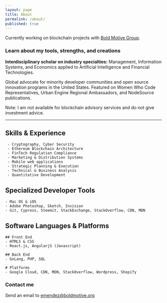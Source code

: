 ```yaml
---
layout: page
title: About
permalink: /about/
published: true
---
```


Currently working on blockchain projects with [Bold Motive Group](https://www.github.com/boldmotive).

### Learn about my tools, strengths, and creations
**Interdisciplinary scholar on industry specialties:**  Management, Information Systems, and Economics applied to Artificial Intelligence and Financial Technologies. 

Global advocate for minority developer communities and open source innovation programs in the United States. Featured on Women Who Code Representatives, Urban Engine Regional Ambassadors, and NodeSource publications.

Note: I am not available for blockchain advisory services and do not give investment advice.

-----

## Skills & Experience
     - Cryptography, Cyber Security
     - Ethereum Blockchain Architecture
     - FinTech Regulation Compliance
     - Marketing & Distribution Systems
     - Mobile web applications
     - Strategic Planning & Execution
     - Technical & Business Analysis
     - Quantitative Development
     
## Specialized Developer Tools
	- Mac OS & iOS
	- Adobe Photoshop, Sketch, Invision
	- Git, Cypress, Steemit, StackExchange, StackOverflow, CDN, MDN

## Software Languages & Platforms
    
    ## Front End
    - HTML5 & CSS
    - React.js, AngularjS (Javascript)
    
    ## Back End
    - GoLang, PHP, SQL
    
    # Platforms
    - Google Cloud, CDN, MDN, StackOverflow, Wordpress, Shopify

### Contact me

Send an email to [emendez@boldmotive.org](mailto:emendez@boldmotive.org)

